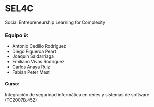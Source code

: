 # SEL4C
Social Entrepreneurship Learning for Complexity
### Equipo 9:
- Antonio Cedillo Rodríguez 
- Diego Figueroa Peart
- Joaquín Saldarriaga
- Emiliano Vivas Rodríguez
- Carlos Anaya Ruiz
- Fabian Peter Mast
#### Curso:
Integración de seguridad informática en redes y sistemas de software (TC2007B.452)
